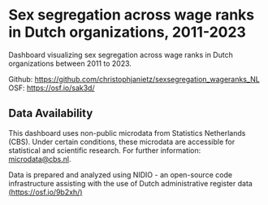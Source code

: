 # Sex segregation across wage ranks in Dutch organizations, 2011-2023
Dashboard visualizing sex segregation across wage ranks in Dutch organizations between 2011 to 2023.



Github: https://github.com/christophjanietz/sexsegregation_wageranks_NL \
OSF: https://osf.io/sak3d/

## Data Availability
This dashboard uses non-public microdata from Statistics Netherlands (CBS). Under certain conditions, these microdata are accessible for statistical and scientific research. For further information: microdata@cbs.nl.

Data is prepared and analyzed using NIDIO - an open-source code infrastructure assisting with the use of Dutch administrative register data [(https://osf.io/9b2xh/)](https://osf.io/9b2xh/)
